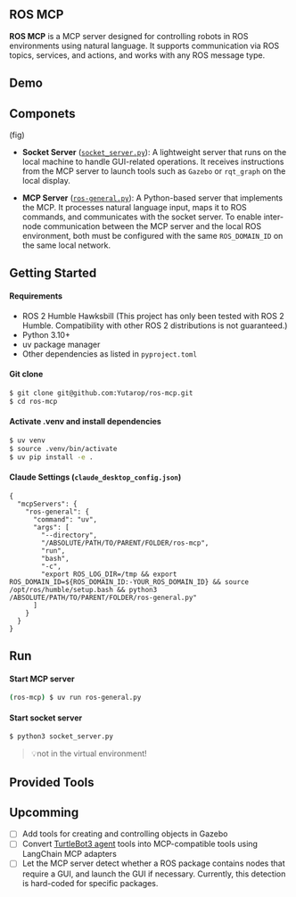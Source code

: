 ## ROS MCP
**ROS MCP** is a MCP server designed for controlling robots in ROS environments using natural language. 
It supports communication via ROS topics, services, and actions, and works with any ROS message type.

## Demo
## Componets
(fig)
- **Socket Server** ([`socket_server.py`](https://github.com/Yutarop/ros-mcp/blob/main/src/socket_server.py)): A lightweight server that runs on the local machine to handle GUI-related operations. 
It receives instructions from the MCP server to launch tools such as `Gazebo` or `rqt_graph` on the local display.

- **MCP Server** ([`ros-general.py`](https://github.com/Yutarop/ros-mcp/blob/main/ros-general.py)): A Python-based server that implements the MCP.
It processes natural language input, maps it to ROS commands, and communicates with the socket server.
To enable inter-node communication between the MCP server and the local ROS environment, both must be configured with the same `ROS_DOMAIN_ID` on the same local network.

## Getting Started
#### Requirements
- ROS 2 Humble Hawksbill (This project has only been tested with ROS 2 Humble. Compatibility with other ROS 2 distributions is not guaranteed.)
- Python 3.10+
- uv package manager
- Other dependencies as listed in `pyproject.toml`

#### Git clone
```bash
$ git clone git@github.com:Yutarop/ros-mcp.git
$ cd ros-mcp
```

#### Activate .venv and install dependencies
```bash
$ uv venv
$ source .venv/bin/activate
$ uv pip install -e .
```

#### Claude Settings (`claude_desktop_config.json`)
```
{
  "mcpServers": {
    "ros-general": {
      "command": "uv",
      "args": [
        "--directory",
        "/ABSOLUTE/PATH/TO/PARENT/FOLDER/ros-mcp",
        "run",
        "bash",
        "-c",
        "export ROS_LOG_DIR=/tmp && export ROS_DOMAIN_ID=${ROS_DOMAIN_ID:-YOUR_ROS_DOMAIN_ID} && source /opt/ros/humble/setup.bash && python3 /ABSOLUTE/PATH/TO/PARENT/FOLDER/ros-general.py"
      ]
    }
  }
}
```

## Run
#### Start MCP server
```bash
(ros-mcp) $ uv run ros-general.py
```
#### Start socket server
```bash
$ python3 socket_server.py
```
 > 💡not in the virtual environment!

## Provided Tools
## Upcomming
- [ ] Add tools for creating and controlling objects in Gazebo
- [ ] Convert [TurtleBot3 agent](https://github.com/Yutarop/turtlebot3_agent) tools into MCP-compatible tools using LangChain MCP adapters
- [ ] Let the MCP server detect whether a ROS package contains nodes that require a GUI, and launch the GUI if necessary. Currently, this detection is hard-coded for specific packages.
